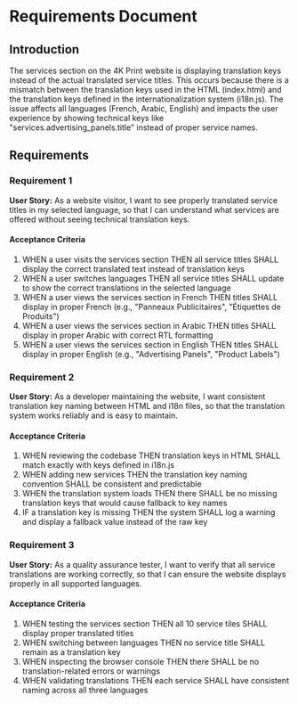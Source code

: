 # Requirements Document

## Introduction

The services section on the 4K Print website is displaying translation keys instead of the actual translated service titles. This occurs because there is a mismatch between the translation keys used in the HTML (index.html) and the translation keys defined in the internationalization system (i18n.js). The issue affects all languages (French, Arabic, English) and impacts the user experience by showing technical keys like "services.advertising_panels.title" instead of proper service names.

## Requirements

### Requirement 1

**User Story:** As a website visitor, I want to see properly translated service titles in my selected language, so that I can understand what services are offered without seeing technical translation keys.

#### Acceptance Criteria

1. WHEN a user visits the services section THEN all service titles SHALL display the correct translated text instead of translation keys
2. WHEN a user switches languages THEN all service titles SHALL update to show the correct translations in the selected language
3. WHEN a user views the services section in French THEN titles SHALL display in proper French (e.g., "Panneaux Publicitaires", "Étiquettes de Produits")
4. WHEN a user views the services section in Arabic THEN titles SHALL display in proper Arabic with correct RTL formatting
5. WHEN a user views the services section in English THEN titles SHALL display in proper English (e.g., "Advertising Panels", "Product Labels")

### Requirement 2

**User Story:** As a developer maintaining the website, I want consistent translation key naming between HTML and i18n files, so that the translation system works reliably and is easy to maintain.

#### Acceptance Criteria

1. WHEN reviewing the codebase THEN translation keys in HTML SHALL match exactly with keys defined in i18n.js
2. WHEN adding new services THEN the translation key naming convention SHALL be consistent and predictable
3. WHEN the translation system loads THEN there SHALL be no missing translation keys that would cause fallback to key names
4. IF a translation key is missing THEN the system SHALL log a warning and display a fallback value instead of the raw key

### Requirement 3

**User Story:** As a quality assurance tester, I want to verify that all service translations are working correctly, so that I can ensure the website displays properly in all supported languages.

#### Acceptance Criteria

1. WHEN testing the services section THEN all 10 service tiles SHALL display proper translated titles
2. WHEN switching between languages THEN no service title SHALL remain as a translation key
3. WHEN inspecting the browser console THEN there SHALL be no translation-related errors or warnings
4. WHEN validating translations THEN each service SHALL have consistent naming across all three languages